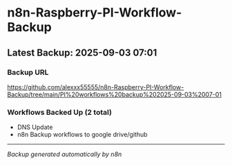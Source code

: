 # n8n-Raspberry-PI-Workflow-Backup

## Latest Backup: 2025-09-03 07:01

### Backup URL
https://github.com/alexxx55555/n8n-Raspberry-PI-Workflow-Backup/tree/main/PI%20workflows%20backup%202025-09-03%2007-01

### Workflows Backed Up (2 total)
- DNS Update
- n8n Backup workflows to google drive/github

---
*Backup generated automatically by n8n*